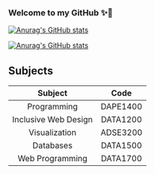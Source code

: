 ### Welcome to my GitHub ✨👋

<!--
**liainfamous/liainfamous** is a ✨ _special_ ✨ repository because its `README.md` (this file) appears on your GitHub profile.

Here are some ideas to get you started:

- 🔭 I’m currently working on ...
- 🌱 I’m currently learning ...
- 👯 I’m looking to collaborate on ...
- 🤔 I’m looking for help with ...
- 💬 Ask me about ...
- 📫 How to reach me: ...
- 😄 Pronouns: ...
- ⚡ Fun fact: ...
-->

<!-- Stats -->
[![Anurag's GitHub stats](https://github-readme-stats.vercel.app/api/top-langs/?username=liainfamous&layout=compact&theme=dracula)](https://github.com/anuraghazra/github-readme-stats)

[![Anurag's GitHub stats](https://github-readme-stats.vercel.app/api?username=liainfamous&show_icons=true&theme=dracula&no-bg=true&no-frame=true)](https://github.com/anuraghazra/github-readme-stats)

## Subjects
| Subject | Code |
| :---: | :---: |
| Programming | DAPE1400 |
| Inclusive Web Design | DATA1200 |
| Visualization | ADSE3200 |
| Databases | DATA1500 |
| Web Programming | DATA1700 |
